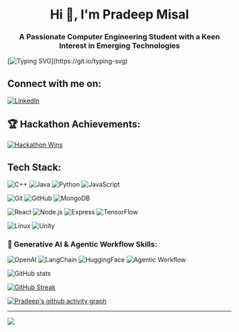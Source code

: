 <h1 align="center">Hi 👋, I'm Pradeep Misal</h1>
<h3 align="center">A Passionate Computer Engineering Student with a Keen Interest in Emerging Technologies</h3>


[![Typing SVG](https://readme-typing-svg.demolab.com?font=Source+Code+Pro&pause=5000&random=false&width=950&lines=Turning+complex+problems+into+elegant+solutions%E2%80%94one+line+of+code+at+a+time.)](https://git.io/typing-svg)

## Connect with me on:
[![LinkedIn](https://img.shields.io/badge/linkedin-%230077B5.svg?style=for-the-badge&logo=linkedin&logoColor=white)](https://www.linkedin.com/in/pradeep-misal-87403b1b3/)
## 🏆 Hackathon Achievements:


[![Hackathon Wins](https://readme-typing-svg.demolab.com?font=Fira+Code&duration=3000&pause=1000&color=FFA500&width=1000&lines=🥇+6x+National+Hackathon+Winner;🌍+1x+International+Hackathon+Victory)](https://github.com/pradeepmisal07)


## Tech Stack:
![C++](https://img.shields.io/badge/c++-%2300599C.svg?style=for-the-badge&logo=c%2B%2B&logoColor=white)
![Java](https://img.shields.io/badge/java-%23ED8B00.svg?style=for-the-badge&logo=openjdk&logoColor=white)
![Python](https://img.shields.io/badge/python-3670A0?style=for-the-badge&logo=python&logoColor=ffdd54)
![JavaScript](https://img.shields.io/badge/javascript-%23323330.svg?style=for-the-badge&logo=javascript&logoColor=%23F7DF1E)

![Git](https://img.shields.io/badge/git-%23F05033.svg?style=for-the-badge&logo=git&logoColor=white)
![GitHub](https://img.shields.io/badge/github-%23121011.svg?style=for-the-badge&logo=github&logoColor=white)
![MongoDB](https://img.shields.io/badge/mongodb-%2347A248.svg?style=for-the-badge&logo=mongodb&logoColor=white)

![React](https://img.shields.io/badge/React-%2320232a.svg?style=for-the-badge&logo=react&logoColor=%2361DAFB)
![Node.js](https://img.shields.io/badge/Node.js-%23339933.svg?style=for-the-badge&logo=nodedotjs&logoColor=white)
![Express](https://img.shields.io/badge/Express-%23000000.svg?style=for-the-badge&logo=express&logoColor=%2361DAFB)
![TensorFlow](https://img.shields.io/badge/TensorFlow-%23FF6F00.svg?style=for-the-badge&logo=TensorFlow&logoColor=white)

![Linux](https://img.shields.io/badge/Linux-FCC624?style=for-the-badge&logo=linux&logoColor=black)
![Unity](https://img.shields.io/badge/Unity-%23000000.svg?style=for-the-badge&logo=unity&logoColor=white)

### 🧠 Generative AI & Agentic Workflow Skills:
![OpenAI](https://img.shields.io/badge/OpenAI-412991?style=for-the-badge&logo=openai&logoColor=white)
![LangChain](https://img.shields.io/badge/LangChain-FFB13B?style=for-the-badge)
![HuggingFace](https://img.shields.io/badge/HuggingFace-FFDC5E?style=for-the-badge&logo=huggingface&logoColor=black)
![Agentic Workflow](https://img.shields.io/badge/Agentic_Workflow-%2300a6ff.svg?style=for-the-badge)

![GitHub stats](https://github-readme-stats.vercel.app/api?username=pradeepmisal&show_icons=true&theme=dark)

[![GitHub Streak](https://streak-stats.demolab.com/?user=pradeepmisal&theme=dark)](https://git.io/streak-stats)

[![Pradeep's github activity graph](https://github-readme-activity-graph.vercel.app/graph?username=pradeepmisal&theme=github-compact)](https://github.com/ashutosh00710/github-readme-activity-graph)

---
[![](https://visitcount.itsvg.in/api?id=pradeepmisal&icon=2&color=1)](https://visitcount.itsvg.in)

